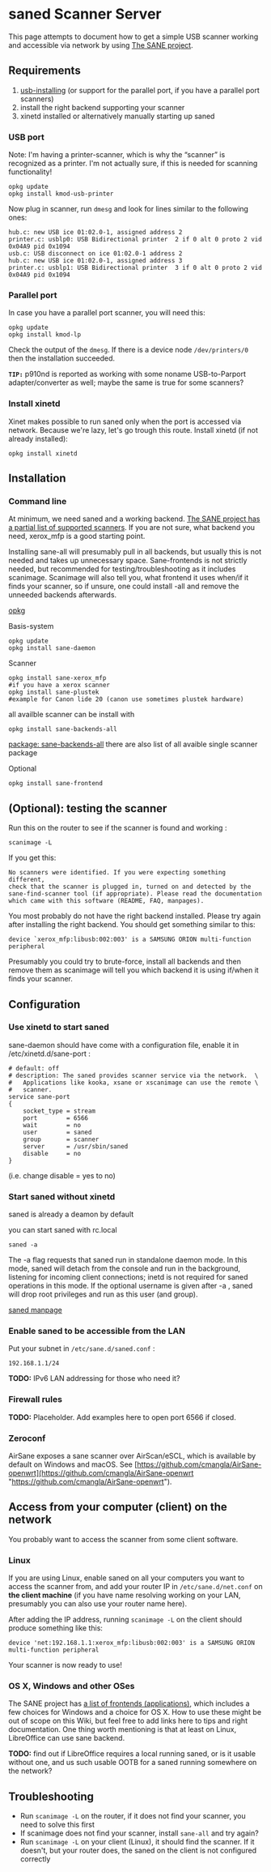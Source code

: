 # saned Scanner Server

This page attempts to document how to get a simple USB scanner working and accessible via network by using [The SANE project](http://www.sane-project.org/ "http://www.sane-project.org/").

## Requirements

1. [usb-installing](/docs/guide-user/storage/usb-installing "docs:guide-user:storage:usb-installing") (or support for the parallel port, if you have a parallel port scanners)
2. install the right backend supporting your scanner
3. xinetd installed or alternatively manually starting up saned

### USB port

Note: I'm having a printer-scanner, which is why the “scanner” is recognized as a printer. I'm not actually sure, if this is needed for scanning functionality!

```
opkg update
opkg install kmod-usb-printer
```

Now plug in scanner, run `dmesg` and look for lines similar to the following ones:

```
hub.c: new USB ice 01:02.0-1, assigned address 2
printer.c: usblp0: USB Bidirectional printer  2 if 0 alt 0 proto 2 vid 0x04A9 pid 0x1094
usb.c: USB disconnect on ice 01:02.0-1 address 2
hub.c: new USB ice 01:02.0-1, assigned address 3
printer.c: usblp1: USB Bidirectional printer  3 if 0 alt 0 proto 2 vid 0x04A9 pid 0x1094
```

### Parallel port

In case you have a parallel port scanner, you will need this:

```
opkg update
opkg install kmod-lp
```

Check the output of the `dmesg`. If there is a device node `/dev/printers/0` then the installation succeeded.

**`TIP:`** p910nd is reported as working with some noname USB-to-Parport adapter/converter as well; maybe the same is true for some scanners?

### Install xinetd

Xinet makes possible to run saned only when the port is accessed via network. Because we're lazy, let's go trough this route. Install xinetd (if not already installed):

```
opkg install xinetd
```

## Installation

### Command line

At minimum, we need saned and a working backend. [The SANE project has a partial list of supported scanners](http://www.sane-project.org/sane-backends.html#SCANNERS "http://www.sane-project.org/sane-backends.html#SCANNERS"). If you are not sure, what backend you need, xerox\_mfp is a good starting point.

Installing sane-all will presumably pull in all backends, but usually this is not needed and takes up unnecessary space. Sane-frontends is not strictly needed, but recommended for testing/troubleshooting as it includes scanimage. Scanimage will also tell you, what frontend it uses when/if it finds your scanner, so if unsure, one could install -all and remove the unneeded backends afterwards.

[opkg](/docs/guide-user/additional-software/opkg "docs:guide-user:additional-software:opkg")

Basis-system

```
opkg update
opkg install sane-daemon 
```

Scanner

```
opkg install sane-xerox_mfp
#if you have a xerox scanner
opkg install sane-plustek
#example for Canon lide 20 (canon use sometimes plustek hardware) 
```

all availble scanner can be install with

```
opkg install sane-backends-all
```

[package: sane-backends-all](/packages/pkgdata/sane-backends-all "packages:pkgdata:sane-backends-all") there are also list of all avaible single scanner package

Optional

```
opkg install sane-frontend
```

## (Optional): testing the scanner

Run this on the router to see if the scanner is found and working :

```
scanimage -L
```

If you get this:

```
No scanners were identified. If you were expecting something different,
check that the scanner is plugged in, turned on and detected by the
sane-find-scanner tool (if appropriate). Please read the documentation
which came with this software (README, FAQ, manpages).
```

You most probably do not have the right backend installed. Please try again after installing the right backend. You should get something similar to this:

```
device `xerox_mfp:libusb:002:003' is a SAMSUNG ORION multi-function peripheral
```

Presumably you could try to brute-force, install all backends and then remove them as scanimage will tell you which backend it is using if/when it finds your scanner.

## Configuration

### Use xinetd to start saned

sane-daemon should have come with a configuration file, enable it in /etc/xinetd.d/sane-port :

```
# default: off
# description: The saned provides scanner service via the network.  \
#	Applications like kooka, xsane or xscanimage can use the remote \
#	scanner. 
service sane-port
{
	socket_type = stream
	port        = 6566
	wait        = no
	user        = saned
	group       = scanner
	server      = /usr/sbin/saned
	disable     = no
}
```

(i.e. change disable = yes to no)

### Start saned without xinetd

saned is already a deamon by default

you can start saned with rc.local

```
saned -a
```

The -a flag requests that saned run in standalone daemon mode. In this mode, saned will detach from the console and run in the background, listening for incoming client connections; inetd is not required for saned operations in this mode. If the optional username is given after -a , saned will drop root privileges and run as this user (and group).

[saned manpage](https://manpages.ubuntu.com/manpages/xenial/man8/saned.8.html "https://manpages.ubuntu.com/manpages/xenial/man8/saned.8.html")

### Enable saned to be accessible from the LAN

Put your subnet in `/etc/sane.d/saned.conf` :

```
192.168.1.1/24
```

**TODO:** IPv6 LAN addressing for those who need it?

### Firewall rules

**TODO:** Placeholder. Add examples here to open port 6566 if closed.

### Zeroconf

AirSane exposes a sane scanner over AirScan/eSCL, which is available by default on Windows and macOS. See [https://github.com/cmangla/AirSane-openwrt](https://github.com/cmangla/AirSane-openwrt "https://github.com/cmangla/AirSane-openwrt").

## Access from your computer (client) on the network

You probably want to access the scanner from some client software.

### Linux

If you are using Linux, enable saned on all your computers you want to access the scanner from, and add your router IP in `/etc/sane.d/net.conf` on **the client machine** (if you have name resolving working on your LAN, presumably you can also use your router name here).

After adding the IP address, running `scanimage -L` on the client should produce something like this:

```
device 'net:192.168.1.1:xerox_mfp:libusb:002:003' is a SAMSUNG ORION multi-function peripheral
```

Your scanner is now ready to use!

### OS X, Windows and other OSes

The SANE project has [a list of frontends (applications)](http://www.sane-project.org/sane-frontends.html "http://www.sane-project.org/sane-frontends.html"), which includes a few choices for Windows and a choice for OS X. How to use these might be out of scope on this Wiki, but feel free to add links here to tips and right documentation. One thing worth mentioning is that at least on Linux, LibreOffice can use sane backend.

**TODO:** find out if LibreOffice requires a local running saned, or is it usable without one, and us such usable OOTB for a saned running somewhere on the network?

## Troubleshooting

- Run `scanimage -L` on the router, if it does not find your scanner, you need to solve this first
- If scanimage does not find your scanner, install `sane-all` and try again?
- Run `scanimage -L` on your client (Linux), it should find the scanner. If it doesn't, but your router does, the saned on the client is not configured correctly
